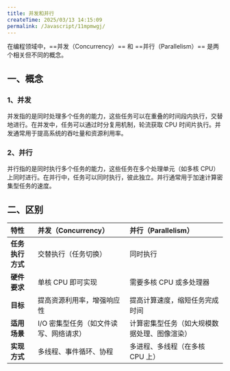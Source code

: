 ```yaml
---
title: 并发和并行
createTime: 2025/03/13 14:15:09
permalink: /Javascript/11mpmwgj/
---
```


在编程领域中，==并发（Concurrency）== 和 ==并行（Parallelism）== 是两个相关但不同的概念。

## 一、概念

### 1、并发

并发指的是同时处理多个任务的能力，这些任务可以在重叠的时间段内执行，交替地进行。在并发中，任务可以通过时分复用机制，轮流获取 CPU 时间片执行。并发通常用于提高系统的吞吐量和资源利用率。

### 2、并行

并行指的是同时执行多个任务的能力，这些任务在多个处理单元（如多核 CPU）上同时进行。在并行中，任务可以同时执行，彼此独立。并行通常用于加速计算密集型任务的速度。

## 二、区别

| **特性**         | **并发（Concurrency）**                | **并行（Parallelism）**                      |
| :--------------- | :------------------------------------- | :------------------------------------------- |
| **任务执行方式** | 交替执行（任务切换）                   | 同时执行                                     |
| **硬件要求**     | 单核 CPU 即可实现                      | 需要多核 CPU 或多处理器                      |
| **目标**         | 提高资源利用率，增强响应性             | 提高计算速度，缩短任务完成时间               |
| **适用场景**     | I/O 密集型任务（如文件读写、网络请求） | 计算密集型任务（如大规模数据处理、图像渲染） |
| **实现方式**     | 多线程、事件循环、协程                 | 多进程、多线程（在多核 CPU 上）              |
